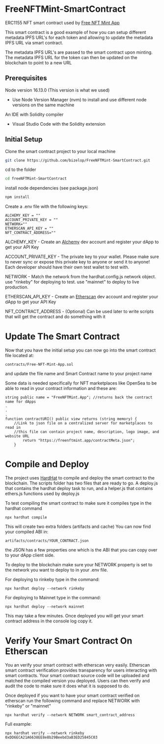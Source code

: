 # FreeNFTMint-SmartContract
ERC1155 NFT smart contract used by [Free NFT Mint App](https://freenftmint.app)

This smart contract is a good example of how you can setup different metadata IPFS URL's for each token and allowing to update the metadata IPFS URL via smart contract.

 The metadata IPFS URL's are passed to the smart contract upon minting. The metadata IPFS URL for the token can then be updated on the blockchain to point to a new URL


## Prerequisites

Node version 16.13.0 (This version is what we used) 
 
 - Use Node Version Manager (nvm) to install and use different node versions on the same machine

An IDE with Solidity compiler
- Visual Studio Code with the Solidity extension

## Initial Setup 

Clone the smart contract project to your local machine

```bash
git clone https://github.com/bizelop/FreeNFTMint-SmartContract.git
```

cd to the folder 

```bash
cd freeNFTMint-SmartContract
```
install node dependencies (see package.json)

```bash
npm install
```

Create a .env file with the following keys:

```
ALCHEMY_KEY = "" 
ACCOUNT_PRIVATE_KEY = ""
NETWORK=""
ETHERSCAN_API_KEY = ""
NFT_CONTRACT_ADDRESS=""
```
ALCHEMY_KEY - Create an [Alchemy](https://www.alchemy.com/) dev account and register your dApp to get your API Key

ACCOUNT_PRIVATE_KEY - The private key to your wallet. Please make sure to never sync or expose this private key to anyone or send it to anyone! Each developer should have their own test wallet to test with. 

NETWORK - Match the network from the hardhat.config.js network object. use "rinkeby" for deploying to test. use "mainnet" to deploy to live production.

ETHERSCAN_API_KEY - Create an [Etherscan](https://etherscan.io) dev account and register your dApp to get your API Key

NFT_CONTRACT_ADDRESS - (Optional) Can be used later to write scripts that will get the contract and do something with it

# Update The Smart Contract

Now that you have the initial setup you can now go into the smart contract file located at:

```
contracts/Free-NFT-Mint-App.sol
```

 and update the file name and Smart Contract name to your project name


 Some data is needed specifically for NFT marketplaces like OpenSea to be able to read in your contract information and these are:


```
string public name = "FreeNFTMint.App"; //returns back the contract name for dApps
.
.
.
function contractURI() public view returns (string memory) {
    //Link to json file on a centralized server for marketplaces to read in
    //this file can contain project name, description, logo image, and website URL
        return "https://freenftmint.app/contractMeta.json";
    }
```


# Compile and Deploy 

The project uses [HardHat](https://hardhat.org) to compile and deploy the smart contract to the blockchain. The scripts folder has two files that are ready to go. A deploy.js that contains the hardhat deploy task to run, and a helper.js that contains ethers.js functions used by deploy.js

To test compiling the smart contract to make sure it compiles type in the hardhat command

```
npx hardhat compile
```

This will create two extra folders (artifacts and cache) You can now find your compiled ABI in:

```
artifacts/contracts/YOUR_CONTRACT.json 
```
the JSON has a few properties one which is the ABI that you can copy over to your dApp client side.

To deploy to the blockchain make sure your NETWORK property is set to the network you want to deploy to in your .env file. 

For deploying to rinkeby type in the command:
```
npx hardhat deploy --network rinkeby
```

For deploying to Mainnet type in the command:
```
npx hardhat deploy --network mainnet
```

This may take a few minutes. Once deployed you will get your smart contract address in the console log copy it.

# Verify Your Smart Contract On Etherscan 
You an verify your smart contract with etherscan very easily. Etherscan smart contract verification provides transparency for users interacting with smart contracts. Your smart contract source code will be uploaded and matched the compiled version you deployed. Users can then verify and audit the code to make sure it does what it is supposed to do.

Once deployed if you want to have your smart contract verified on etherscan run the following command and replace NETWORK with "rinkeby" or "mainnet"

```
npx hardhat verify --network NETWORK smart_contract_address
```
Full example:

```
npx hardhat verify --network rinkeby 0xDD6ECA21A6638EE8e8b29Beebd3aB3ED25845C03
```
